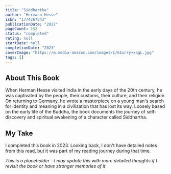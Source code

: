 ```yaml
---
title: "Siddhartha"
author: "Hermann Hesse"
isbn: "1774267543"
publicationDate: "2022"
pageCount: 152
status: "completed"
rating: null
startDate: null
completionDate: "2023"
coverImage: "https://m.media-amazon.com/images/I/61urry+xagL.jpg"
tags: []
---
```


## About This Book

When Herman Hesse visited India in the early days of the 20th century, he was captivated by the people, their customs, their culture, and their religion. On returning to Germany, he wrote a masterpiece on a young man's search for identity and meaning in a civilization that has lost its way. Loosely based on the early life of the Buddha, the book documents the journey of self-discovery and spiritual awakening of a character called Siddhartha.

## My Take

I completed this book in 2023. Looking back, I don't have detailed notes from this read, but it was part of my reading journey during that time.

_This is a placeholder - I may update this with more detailed thoughts if I revisit the book or have stronger memories of it._
